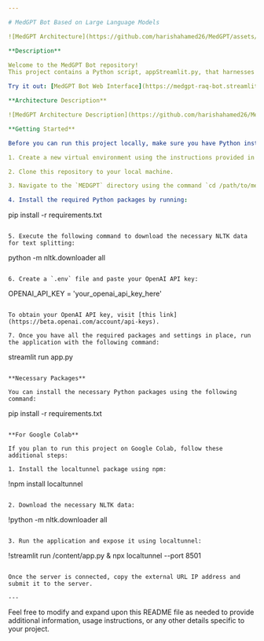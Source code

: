 ```yaml
---

# MedGPT Bot Based on Large Language Models

![MedGPT Architecture](https://github.com/harishahamed26/MedGPT/assets/36252984/d1c55d20-e537-4272-8f2d-ba10b9efd869)

**Description**

Welcome to the MedGPT Bot repository! 
This project contains a Python script, appStreamlit.py, that harnesses the power of natural language processing to summarize various types of documents, including PDFs, Word files (.doc and .docx), text files (.txt), and audio documents. The user interface for this script is built using the Streamlit library, allowing users to input the file path and a custom prompt for summarization.

Try it out: [MedGPT Bot Web Interface](https://medgpt-raq-bot.streamlit.app/)

**Architecture Description**

![MedGPT Architecture Description](https://github.com/harishahamed26/MedGPT/assets/36252984/502a08de-e948-42ef-8bcb-18cd5f145357)

**Getting Started**

Before you can run this project locally, make sure you have Python installed on your machine. It's also recommended to create a virtual environment to manage project dependencies and avoid conflicts with other projects. Here are the steps to set up and run MedGPT Bot:

1. Create a new virtual environment using the instructions provided in this [link](https://realpython.com/python-virtual-environments-a-primer/).

2. Clone this repository to your local machine.

3. Navigate to the `MEDGPT` directory using the command `cd /path/to/medgpt`.

4. Install the required Python packages by running:

   ```
   pip install -r requirements.txt
   ```

5. Execute the following command to download the necessary NLTK data for text splitting:

   ```
   python -m nltk.downloader all
   ```

6. Create a `.env` file and paste your OpenAI API key:

   ```
   OPENAI_API_KEY = 'your_openai_api_key_here'
   ```

   To obtain your OpenAI API key, visit [this link](https://beta.openai.com/account/api-keys).

7. Once you have all the required packages and settings in place, run the application with the following command:

   ```
   streamlit run app.py
   ```

**Necessary Packages**

You can install the necessary Python packages using the following command:

```
pip install -r requirements.txt
```

**For Google Colab**

If you plan to run this project on Google Colab, follow these additional steps:

1. Install the localtunnel package using npm:

   ```
   !npm install localtunnel
   ```

2. Download the necessary NLTK data:

   ```
   !python -m nltk.downloader all
   ```

3. Run the application and expose it using localtunnel:

   ```
   !streamlit run /content/app.py & npx localtunnel --port 8501
   ```

   Once the server is connected, copy the external URL IP address and submit it to the server.

---
```


Feel free to modify and expand upon this README file as needed to provide additional information, usage instructions, or any other details specific to your project.
